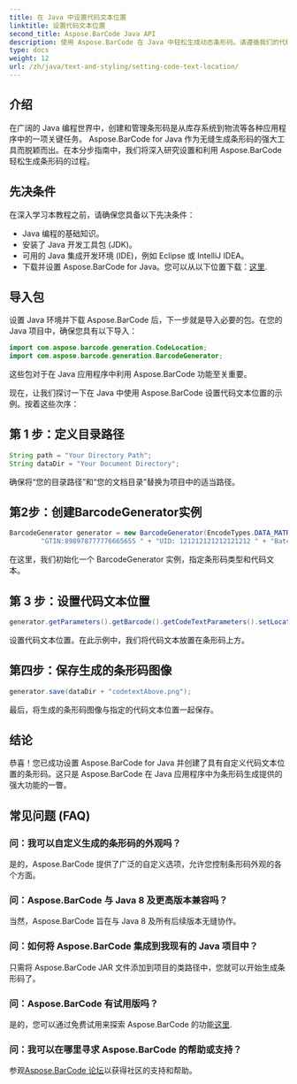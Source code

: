 ```yaml
---
title: 在 Java 中设置代码文本位置
linktitle: 设置代码文本位置
second_title: Aspose.BarCode Java API
description: 使用 Aspose.BarCode 在 Java 中轻松生成动态条形码。请遵循我们的代码文本自定义分步指南并提升您的应用程序的功能。
type: docs
weight: 12
url: /zh/java/text-and-styling/setting-code-text-location/
---
```


## 介绍

在广阔的 Java 编程世界中，创建和管理条形码是从库存系统到物流等各种应用程序中的一项关键任务。 Aspose.BarCode for Java 作为无缝生成条形码的强大工具而脱颖而出。在本分步指南中，我们将深入研究设置和利用 Aspose.BarCode 轻松生成条形码的过程。

## 先决条件

在深入学习本教程之前，请确保您具备以下先决条件：

- Java 编程的基础知识。
- 安装了 Java 开发工具包 (JDK)。
- 可用的 Java 集成开发环境 (IDE)，例如 Eclipse 或 IntelliJ IDEA。
- 下载并设置 Aspose.BarCode for Java。您可以从以下位置下载：[这里](https://releases.aspose.com/barcode/java/).

## 导入包

设置 Java 环境并下载 Aspose.BarCode 后，下一步就是导入必要的包。在您的 Java 项目中，确保您具有以下导入：

```java
import com.aspose.barcode.generation.CodeLocation;
import com.aspose.barcode.generation.BarcodeGenerator;
```

这些包对于在 Java 应用程序中利用 Aspose.BarCode 功能至关重要。

现在，让我们探讨一下在 Java 中使用 Aspose.BarCode 设置代码文本位置的示例。按着这些次序：

## 第 1 步：定义目录路径

```java
String path = "Your Directory Path";
String dataDir = "Your Document Directory";
```

确保将“您的目录路径”和“您的文档目录”替换为项目中的适当路径。

## 第2步：创建BarcodeGenerator实例

```java
BarcodeGenerator generator = new BarcodeGenerator(EncodeTypes.DATA_MATRIX,
        "GTIN:898978777776665655 " + "UID: 121212121212121212 " + "Batch:GH768 " + "Exp.Date:150923");
```

在这里，我们初始化一个 BarcodeGenerator 实例，指定条形码类型和代码文本。

## 第 3 步：设置代码文本位置

```java
generator.getParameters().getBarcode().getCodeTextParameters().setLocation(CodeLocation.ABOVE);
```

设置代码文本位置。在此示例中，我们将代码文本放置在条形码上方。

## 第四步：保存生成的条形码图像

```java
generator.save(dataDir + "codetextAbove.png");
```

最后，将生成的条形码图像与指定的代码文本位置一起保存。

## 结论

恭喜！您已成功设置 Aspose.BarCode for Java 并创建了具有自定义代码文本位置的条形码。这只是 Aspose.BarCode 在 Java 应用程序中为条形码生成提供的强大功能的一瞥。

## 常见问题 (FAQ)

### 问：我可以自定义生成的条形码的外观吗？
是的，Aspose.BarCode 提供了广泛的自定义选项，允许您控制条形码外观的各个方面。

### 问：Aspose.BarCode 与 Java 8 及更高版本兼容吗？
当然，Aspose.BarCode 旨在与 Java 8 及所有后续版本无缝协作。

### 问：如何将 Aspose.BarCode 集成到我现有的 Java 项目中？
只需将 Aspose.BarCode JAR 文件添加到项目的类路径中，您就可以开始生成条形码了。

### 问：Aspose.BarCode 有试用版吗？
是的，您可以通过免费试用来探索 Aspose.BarCode 的功能[这里](https://releases.aspose.com/).

### 问：我可以在哪里寻求 Aspose.BarCode 的帮助或支持？
参观[Aspose.BarCode 论坛](https://forum.aspose.com/c/barcode/13)以获得社区的支持和帮助。
